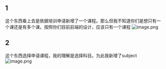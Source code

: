 ## 1
这个东西看上去是依据培训申请新增了一个课程。那么但我不知道你们是想只有一个课还是有多个课。按照你们目前前端的设计，应该只有一个课程
![image.png](https://s2.loli.net/2024/07/03/iPKt7JwqSvpVQ53.png)
## 2
这个东西选择申请课程，我的理解是选择科目。为此我新增了subject
![image.png](https://s2.loli.net/2024/07/03/DlBPdKLvitANbk2.png)
